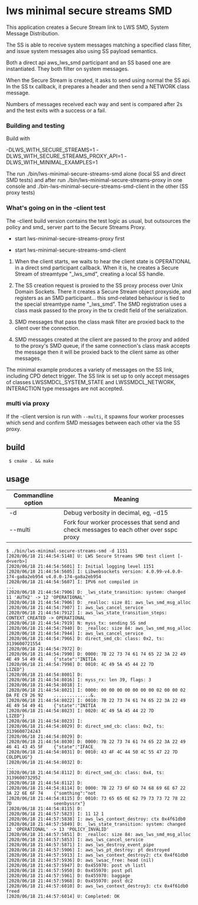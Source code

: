 # lws minimal secure streams SMD

This application creates a Secure Stream link to LWS SMD, System
Message Distribution.

The SS is able to receive system messages matching a specified
class filter, and issue system messages also using SS payload
semantics.

Both a direct api aws_lws_smd participant and an SS based one are instantiated.
They both filter on system messages.

When the Secure Stream is created, it asks to send using normal the SS api.
In the SS tx callback, it prepares a header and then send a NETWORK class
message.

Numbers of messages received each way and sent is compared after 2s and the
test exits with a success or a fail.

### Building and testing

Build with

 -DLWS_WITH_SECURE_STREAMS=1
 -DLWS_WITH_SECURE_STREAMS_PROXY_API=1
 -DLWS_WITH_MINIMAL_EXAMPLES=1

The run ./bin/lws-minimal-secure-streams-smd alone (local SS and direct SMD tests)
and after run ./bin/lws-minimal-secure-streams-proxy in one console and
./bin-lws-minimal-secure-streams-smd-client in the other (SS proxy tests)

### What's going on in the -client test

The -client build version contains the test logic as usual, but outsources the
policy and smd_ server part to the Secure Streams Proxy.

 - start lws-minimal-secure-streams-proxy first
 
 - start lws-minimal-secure-streams-smd-client
 
1) When the client starts, we waits to hear the client state is OPERATIONAL in
a direct smd participant callback.  When it is, he creates a Secure Stream of
streamtype "_lws_smd", creating a local SS handle.

2) The SS creation request is proxied to the SS proxy process over Unix Domain
Sockets.  There it creates a Secure Stream object proxyside, and registers as
an SMD participant... this smd-related behaviour is tied to the special
streamtype name "_lws_smd".  The SMD registration uses a class mask passed to
the proxy in the tx credit field of the serialization.

3) SMD messages that pass the class mask filter are proxied back to the client
over the connection.

4) SMD messages created at the client are passed to the proxy and added to the
proxy's SMD queue, if the same connection's class mask accepts the message then
it will be proxied back to the client same as other messages.

The minimal example produces a variety of messages on the SS link, including
CPD detect trigger.  The SS link is set up to only accept messages of classes
LWSSMDCL_SYSTEM_STATE and LWSSMDCL_NETWORK, INTERACTION type messages are
not accepted.

### multi via proxy

If the -client version is run with `--multi`, it spawns four worker processes
which send and confirm SMD messages between each other via the SS proxy.

## build

```
 $ cmake . && make
```

## usage

Commandline option|Meaning
---|---
-d <loglevel>|Debug verbosity in decimal, eg, -d15
--multi|Fork four worker processes that send and check messages to each other over sspc proxy

```
$ ./bin/lws-minimal-secure-streams-smd -d 1151
[2020/06/18 21:44:54:5148] U: LWS Secure Streams SMD test client [-d<verb>]
[2020/06/18 21:44:54:5601] I: Initial logging level 1151
[2020/06/18 21:44:54:5605] I: Libwebsockets version: 4.0.99-v4.0.0-174-ga8a2eb954 v4.0.0-174-ga8a2eb954
[2020/06/18 21:44:54:5607] I: IPV6 not compiled in
...
[2020/06/18 21:44:54:7906] D: _lws_state_transition: system: changed 11 'AUTH2' -> 12 'OPERATIONAL'
[2020/06/18 21:44:54:7906] D: _realloc: size 81: aws_lws_smd_msg_alloc
[2020/06/18 21:44:54:7907] I: aws_lws_cancel_service
[2020/06/18 21:44:54:7912] I: aws_lws_state_transition_steps: CONTEXT_CREATED -> OPERATIONAL
[2020/06/18 21:44:54:7919] N: myss_tx: sending SS smd
[2020/06/18 21:44:54:7940] D: _realloc: size 84: aws_lws_smd_msg_alloc
[2020/06/18 21:44:54:7944] I: aws_lws_cancel_service
[2020/06/18 21:44:54:7966] D: direct_smd_cb: class: 0x2, ts: 3139600721554
[2020/06/18 21:44:54:7972] D: 
[2020/06/18 21:44:54:7990] D: 0000: 7B 22 73 74 61 74 65 22 3A 22 49 4E 49 54 49 41    {"state":"INITIA
[2020/06/18 21:44:54:7998] D: 0010: 4C 49 5A 45 44 22 7D                               LIZED"}         
[2020/06/18 21:44:54:8001] D: 
[2020/06/18 21:44:54:8016] I: myss_rx: len 39, flags: 3
[2020/06/18 21:44:54:8018] I: 
[2020/06/18 21:44:54:8021] I: 0000: 00 00 00 00 00 00 00 02 00 00 02 DA FE C9 26 92    ..............&.
[2020/06/18 21:44:54:8022] I: 0010: 7B 22 73 74 61 74 65 22 3A 22 49 4E 49 54 49 41    {"state":"INITIA
[2020/06/18 21:44:54:8023] I: 0020: 4C 49 5A 45 44 22 7D                               LIZED"}         
[2020/06/18 21:44:54:8023] I: 
[2020/06/18 21:44:54:8029] D: direct_smd_cb: class: 0x2, ts: 3139600724243
[2020/06/18 21:44:54:8029] D: 
[2020/06/18 21:44:54:8030] D: 0000: 7B 22 73 74 61 74 65 22 3A 22 49 46 41 43 45 5F    {"state":"IFACE_
[2020/06/18 21:44:54:8031] D: 0010: 43 4F 4C 44 50 4C 55 47 22 7D                      COLDPLUG"}      
[2020/06/18 21:44:54:8032] D: 
...
[2020/06/18 21:44:54:8112] D: direct_smd_cb: class: 0x4, ts: 3139600732952
[2020/06/18 21:44:54:8112] D: 
[2020/06/18 21:44:54:8114] D: 0000: 7B 22 73 6F 6D 74 68 69 6E 67 22 3A 22 6E 6F 74    {"somthing":"not
[2020/06/18 21:44:54:8115] D: 0010: 73 65 65 6E 62 79 73 73 72 78 22 7D                seenbyssrx"}    
[2020/06/18 21:44:54:8115] D: 
[2020/06/18 21:44:57:5823] I: 11 12 1
[2020/06/18 21:44:57:5838] I: aws_lws_context_destroy: ctx 0x4f61db0
[2020/06/18 21:44:57:5849] D: _lws_state_transition: system: changed 12 'OPERATIONAL' -> 13 'POLICY_INVALID'
[2020/06/18 21:44:57:5851] D: _realloc: size 84: aws_lws_smd_msg_alloc
[2020/06/18 21:44:57:5853] I: aws_lws_cancel_service
[2020/06/18 21:44:57:5871] I: aws_lws_destroy_event_pipe
[2020/06/18 21:44:57:5906] I: aws_lws_pt_destroy: pt destroyed
[2020/06/18 21:44:57:5913] I: aws_lws_context_destroy2: ctx 0x4f61db0
[2020/06/18 21:44:57:5936] D: aws_lwsac_free: head (nil)
[2020/06/18 21:44:57:5947] D: 0x455970: post vh listl
[2020/06/18 21:44:57:5950] D: 0x455970: post pdl
[2020/06/18 21:44:57:5961] D: 0x455970: baggage
[2020/06/18 21:44:57:5968] D: 0x455970: post dc2
[2020/06/18 21:44:57:6010] D: aws_lws_context_destroy3: ctx 0x4f61db0 freed
[2020/06/18 21:44:57:6014] U: Completed: OK
```